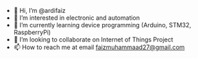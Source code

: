 - 👋 Hi, I’m @ardifaiz
- 👀 I’m interested in electronic and automation
- 🌱 I’m currently learning device programming (Arduino, STM32, RaspberryPi)
- 💞️ I’m looking to collaborate on Internet of Things Project
- 📫 How to reach me at email faizmuhammaad27@gmail.com

<!---
ardifaiz/ardifaiz is a ✨ special ✨ repository because its `README.md` (this file) appears on your GitHub profile.
You can click the Preview link to take a look at your changes.
--->
